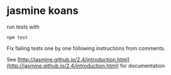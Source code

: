 jasmine koans
================

run tests with 

    npm test

Fix failing tests one by one following instructions from comments.

See [http://jasmine.github.io/2.4/introduction.html](http://jasmine.github.io/2.4/introduction.html) for documentation


